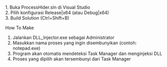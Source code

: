 
1. Buka ProcessHider.sln di Visual Studio
2. Pilih konfigurasi Release|x64 (atau Debug|x64)
3. Build Solution (Ctrl+Shift+B)

How To Make

1. Jalankan DLL_Injector.exe sebagai Administrator
2. Masukkan nama proses yang ingin disembunyikan (contoh: notepad.exe)
3. Program akan otomatis mendeteksi Task Manager dan menginjeksi DLL
4. Proses yang dipilih akan tersembunyi dari Task Manager
